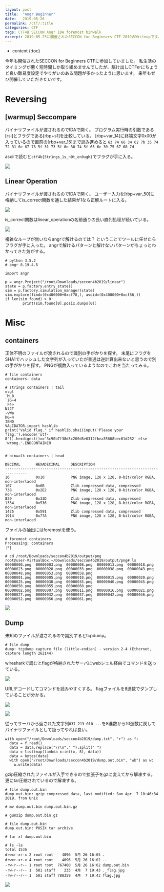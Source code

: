 ```yaml
---
layout: post
title:  "Angr Beginner"
date:   2019-05-26
permalink: /ctf/:title
categories: CTF
tags: CTF4B SECCON Angr IDA foremost binwalk
excerpt: 2019-05-25に開催されたSECCON for Beginners CTF 2019のWriteupです。
---
```


* content
{:toc}

今年も開催されたSECCON for Beginners CTFに参加していました。
私生活のタイミングが悪く短時間しか取り組めませんでしたが、駆け出しCTFerにちょうど良い難易度設定でやりがいのある問題が多かったように思います。
来年もぜひ開催していただきたいです。

# Reversing

## [warmup] Seccompare

バイナリファイルが渡されるのでIDAで開く。
プログラム実行時の引数である[rsi]とフラグである[rbp+s1]を比較している。
[rbp+var_14]に終端文字0x00が入っているので直前の[rbp+var_15]まで読み進めると
`63 74 66 34 62 7b 35 74 72 31 6e 67 73 5f 31 73 5f 6e 30 74 5f 65 6e 30 75 67 68 7d`

asciiで読むと`ctf4b{5tr1ngs_1s_n0t_en0ugh}`でフラグが手に入る。

![](/images/ctf4b2019/seccompare.png)

## Linear Operation

バイナリファイルが渡されるのでIDAで開く。
ユーザー入力を[rbp+var_50]に格納してis_correct関数を通した結果が1なら正解ルートに入る。

![](/images/ctf4b2019/linear_operation1.png)

is_correct関数はlinear_operationの名前通りの長い直列処理が続いている。

![](/images/ctf4b2019/linear_operation2.png)

複雑なループが無いならangrで解けるのでは？
ということでツールに任せたらフラグが手に入った。
angrで解けるパターンと解けないパターンがちょっとわかってきた気がする。

```
# python 3.5.2
# angr 8.19.4.5

import angr

p = angr.Project("/root/Downloads/seccon4b2019/linear")
state = p.factory.entry_state()
sim = p.factory.simulation_manager(state)
sim.explore(find=(0x400000+0xcf78,), avoid=(0x400000+0xcf86,))
if len(sim.found) > 0:
        print(sim.found[0].posix.dumps(0))
```

# Misc

## containers

正体不明のファイルが渡されるので識別の手がかりを探す。
末尾にフラグをSHA1でハッシュした文字列が入っていたが普通は逆計算出来ないと思うので別の手がかりを探す。
PNGが複数入っているようなのでこれを当たってみる。

```
# file containers
containers: data

# strings containers | tail
m:gl
`M_8
`iG~4
 F4>
Nl2T
~vWa
hG~4
IEND
VALIDATOR.import hashlib
print('Valid flag.' if hashlib.sha1(input('Please your flag:').encode('utf-8')).hexdigest()=='3c90b7f38d3c200d8e6312fbea35668bec61d282' else 'wrong.'.ENDCONTAINER


# binwalk containers | head

DECIMAL       HEXADECIMAL     DESCRIPTION
--------------------------------------------------------------------------------
16            0x10            PNG image, 128 x 128, 8-bit/color RGBA, non-interlaced
107           0x6B            Zlib compressed data, compressed
738           0x2E2           PNG image, 128 x 128, 8-bit/color RGBA, non-interlaced
829           0x33D           Zlib compressed data, compressed
1334          0x536           PNG image, 128 x 128, 8-bit/color RGBA, non-interlaced
1425          0x591           Zlib compressed data, compressed
1914          0x77A           PNG image, 128 x 128, 8-bit/color RGBA, non-interlaced
```

ファイルの抽出にはforemostを使う。

```
# foremost containers
Processing: containers
|*|

# cd /root/Downloads/seccon4b2019/output/png
root@user-VirtualBox:~/Downloads/seccon4b2019/output/png# ls
00000000.png  00000003.png  00000008.png  00000013.png  00000018.png  00000023.png  00000028.png  00000033.png  00000038.png  00000043.png  00000048.png  00000053.png  00000058.png
00000001.png  00000005.png  00000010.png  00000015.png  00000020.png  00000025.png  00000030.png  00000035.png  00000040.png  00000045.png  00000050.png  00000055.png  00000060.png
00000002.png  00000007.png  00000011.png  00000016.png  00000021.png  00000027.png  00000032.png  00000037.png  00000042.png  00000046.png  00000052.png  00000056.png  00000061.png
```

![](/images/ctf4b2019/containers.png)

## Dump

未知のファイルが渡されるので識別するとtcpdump。

```
# file dump
dump: tcpdump capture file (little-endian) - version 2.4 (Ethernet, capture length 262144)
```

wiresharkで読むとflagが格納されたサーバにwebシェル経由でコマンドを送っている。

![](/images/ctf4b2019/dump1.png)

URLデコードしてコマンドを読みやすくする。
flagファイルを8進数でダンプしていることが分かる。

![](/images/ctf4b2019/dump2.png)

![](/images/ctf4b2019/dump3.png)

従ってサーバから返された文字列`037 213 010 ...`を8進数から10進数に戻してバイナリファイルとして扱ってやれば良い。

```
with open("/root/Downloads/seccon4b2019/dump.txt", "r") as f:
  data = f.read()
  data = data.replace("\r\n"," ").split(" ")
  data = list(map(lambda x:int(x, 8), data))
  data = bytes(data)
  with open("/root/Downloads/seccon4b2019/dump.out.bin", "wb") as w:
    w.write(data)
```

gzip圧縮されたファイルが入手できるので拡張子をgzに変えてから解凍する。
更にtar圧縮されているので解凍する。

```
# file dump.out.bin
dump.out.bin: gzip compressed data, last modified: Sun Apr  7 10:46:34 2019, from Unix

# mv dump.out.bin dump.out.bin.gz

# gunzip dump.out.bin.gz

# file dump.out.bin
dump.out.bin: POSIX tar archive

# tar xf dump.out.bin

# ls -la
total 1536
drwxr-xr-x 2 root root    4096  5月 26 16:05 .
drwxr-xr-x 4 root root    4096  5月 26 16:02 ..
-rw-r--r-- 1 root root  767400  5月 26 16:02 dump.out.bin
-rw-r--r-- 1  501 staff    233  4月  7 19:43 ._flag.jpg
-rw-r--r-- 1  501 staff 788359  4月  7 19:43 flag.jpg
```

![](/images/ctf4b2019/dump4.png)
